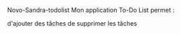 Novo-Sandra-todolist
Mon application To-Do List permet :

d'ajouter des tâches
de supprimer les tâches